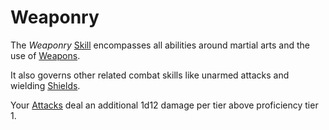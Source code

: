 # Weaponry

The *Weaponry* [Skill](Skills.md) encompasses all abilities around martial arts and the use of [Weapons](../../Items%20and%20Gear/Weapons/Weapons.md).

It also governs other related combat skills like unarmed attacks and wielding [Shields](../../Items%20and%20Gear/Armor%20Properties/Shield%20Property.md).

Your [Attacks](../../Game%20Procedures/Combat/Attack.md) deal an additional 1d12 damage per tier above proficiency tier 1.
